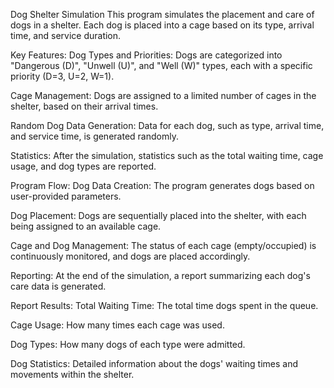 Dog Shelter Simulation
This program simulates the placement and care of dogs in a shelter. Each dog is placed into a cage based on its type, arrival time, and service duration.

Key Features:
Dog Types and Priorities: Dogs are categorized into "Dangerous (D)", "Unwell (U)", and "Well (W)" types, each with a specific priority (D=3, U=2, W=1).

Cage Management: Dogs are assigned to a limited number of cages in the shelter, based on their arrival times.

Random Dog Data Generation: Data for each dog, such as type, arrival time, and service time, is generated randomly.

Statistics: After the simulation, statistics such as the total waiting time, cage usage, and dog types are reported.

Program Flow:
Dog Data Creation: The program generates dogs based on user-provided parameters.

Dog Placement: Dogs are sequentially placed into the shelter, with each being assigned to an available cage.

Cage and Dog Management: The status of each cage (empty/occupied) is continuously monitored, and dogs are placed accordingly.

Reporting: At the end of the simulation, a report summarizing each dog's care data is generated.

Report Results:
Total Waiting Time: The total time dogs spent in the queue.

Cage Usage: How many times each cage was used.

Dog Types: How many dogs of each type were admitted.

Dog Statistics: Detailed information about the dogs' waiting times and movements within the shelter.
